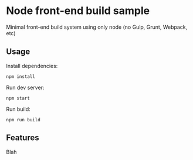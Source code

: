 # Node front-end build sample
Minimal front-end build system using only node (no Gulp, Grunt, Webpack, etc)

## Usage
Install dependencies:  
```
npm install
```

Run dev server:
```
npm start
```

Run build:
```
npm run build
```

## Features
Blah
